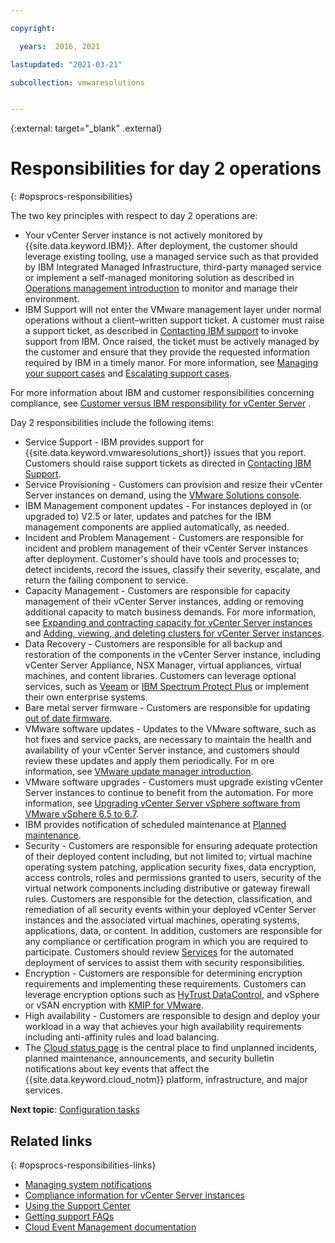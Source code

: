 ```yaml
---

copyright:

  years:  2016, 2021

lastupdated: "2021-03-21"

subcollection: vmwaresolutions


---
```


{:external: target="_blank" .external}

# Responsibilities for day 2 operations
{: #opsprocs-responsibilities}

The two key principles with respect to day 2 operations are:
* Your vCenter Server instance is not actively monitored by {{site.data.keyword.IBM}}. After deployment, the customer should leverage existing tooling, use a managed service such as that provided by IBM Integrated Managed Infrastructure, third-party managed service or implement a self-managed monitoring solution as described in [Operations management introduction](/docs/vmwaresolutions?topic=vmwaresolutions-opsmgmt-intro) to monitor and manage their environment.
* IBM Support will not enter the VMware management layer under normal operations without a client–written support ticket. A customer must raise a support ticket, as described in [Contacting IBM support](/docs/vmwaresolutions?topic=vmwaresolutions-trbl_support) to invoke support from IBM. Once raised, the ticket must be actively managed by the customer and ensure that they provide the requested information required by IBM in a timely manor. For more information, see [Managing your support cases](/docs/get-support?topic=get-support-managing-support-cases) and [Escalating support cases](/docs/get-support?topic=get-support-escalation).

For more information about IBM and customer responsibilities concerning compliance, see [Customer versus IBM responsibility for vCenter Server](/docs/vmwaresolutions?topic=vmwaresolutions-vc_compl_info#vc_compl_info-responsibility) .

Day 2 responsibilities include the following items:

* Service Support - IBM provides support for {{site.data.keyword.vmwaresolutions_short}} issues that you report. Customers should raise support tickets as directed in [Contacting IBM Support](/docs/vmwaresolutions?topic=vmwaresolutions-trbl_support).
* Service Provisioning - Customers can provision and resize their vCenter Server instances on demand, using the [VMware Solutions console](https://cloud.ibm.com/infrastructure/vmware-solutions/console).
* IBM Management component updates - For instances deployed in (or upgraded to) V2.5 or later, updates and patches for the IBM management components are applied automatically, as needed.
* Incident and Problem Management - Customers are responsible for incident and problem management of their vCenter Server instances after deployment. Customer's should have tools and processes to; detect incidents, record the issues, classify their severity, escalate, and return the failing component to service.
* Capacity Management - Customers are responsible for capacity management of their vCenter Server instances, adding or removing additional capacity to match business demands. For more information, see [Expanding and contracting capacity for vCenter Server instances](/docs/vmwaresolutions?topic=vmwaresolutions-vc_addingremovingservers) and [Adding, viewing, and deleting clusters for vCenter Server instances](/docs/vmwaresolutions?topic=vmwaresolutions-vc_addingviewingclusters).
* Data Recovery - Customers are responsible for all backup and restoration of the components in the vCenter Server instance, including vCenter Server Appliance, NSX Manager, virtual appliances, virtual machines, and content libraries. Customers can leverage optional services, such as [Veeam](/docs/vmwaresolutions?topic=vmwaresolutions-veeam_considerations) or [IBM Spectrum Protect Plus](/docs/vmwaresolutions?topic=vmwaresolutions-spp_considerations) or implement their own enterprise systems.
* Bare metal server firmware - Customers are responsible for updating [out of date firmware](/docs/bare-metal?topic=bare-metal-bm-faq#what-if-my-bare-metal-server-has-out-of-date-firmware-).
* VMware software updates - Updates to the VMware software, such as hot fixes and service packs, are necessary to maintain the health and availability of your vCenter Server instance, and customers should review these updates and apply them periodically. For m ore information, see [VMware update manager introduction](/docs/vmwaresolutions?topic=vmwaresolutions-vum-intro).
* VMware software upgrades - Customers must upgrade existing vCenter Server instances to continue to benefit from the automation. For more information, see [Upgrading vCenter Server vSphere software from VMware vSphere 6.5 to 6.7](/docs/vmwaresolutions?topic=vmwaresolutions-vc_vsphere_upgrade).
* IBM provides notification of scheduled maintenance at [Planned maintenance](https://cloud.ibm.com/status?selected=maintenance).
* Security - Customers are responsible for ensuring adequate protection of their deployed content including, but not limited to; virtual machine operating system patching, application security fixes, data encryption, access controls, roles and permissions granted to users, security of the virtual network components including distributive or gateway firewall rules. Customers are responsible for the detection, classification, and remediation of all security events within your deployed vCenter Server instances and the associated virtual machines, operating systems, applications, data, or content. In addition, customers are responsible for any compliance or certification program in which you are required to participate. Customers should review [Services](/docs/vmwaresolutions?topic=vmwaresolutions-getting-started#getting-started-add-on-services) for the automated deployment of services to assist them with security responsibilities.
* Encryption - Customers are responsible for determining encryption requirements and implementing these requirements. Customers can leverage encryption options such as [HyTrust DataControl](/docs/vmwaresolutions?topic=vmwaresolutions-htdc_considerations), and vSphere or vSAN encryption with [KMIP for VMware](/docs/vmwaresolutions?topic=vmwaresolutions-kmip_standalone_considerations).
* High availability - Customers are responsible to design and deploy your workload in a way that achieves your high availability requirements including anti-affinity rules and load balancing.
* The [Cloud status page](/docs/get-support?topic=get-support-viewing-cloud-status) is the central place to find unplanned incidents, planned maintenance, announcements, and security bulletin notifications about key events that affect the {{site.data.keyword.cloud_notm}} platform, infrastructure, and major services.

**Next topic**: [Configuration tasks](/docs/vmwaresolutions?topic=vmwaresolutions-opsprocs-configure)

## Related links
{: #opsprocs-responsibilities-links}

* [Managing system notifications](/docs/vmwaresolutions?topic=vmwaresolutions-notifications)
* [Compliance information for vCenter Server instances](/docs/vmwaresolutions?topic=vmwaresolutions-vc_compl_info)
* [Using the Support Center](/docs/get-support?topic=get-support-using-avatar)
* [Getting support FAQs](/docs/get-support?topic=get-support-get-supportfaq)
* [Cloud Event Management documentation](https://www.ibm.com/support/knowledgecenter/en/SSURRN/com.ibm.cem.doc/index.html)
